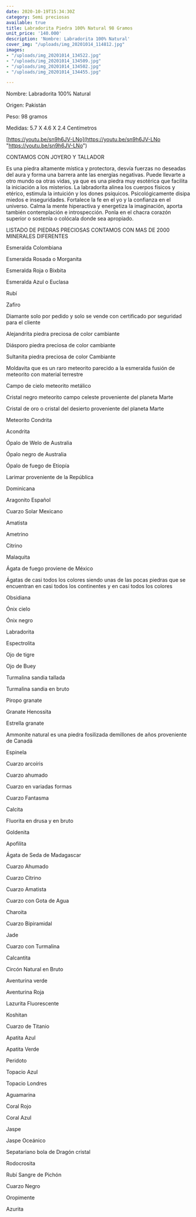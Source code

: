 ```yaml
---
date: 2020-10-19T15:34:30Z
category: Semi preciosas
available: true
title: Labradorita Piedra 100% Natural 98 Gramos
unit_price: '140.000'
description: 'Nombre: Labradorita 100% Natural'
cover_img: "/uploads/img_20201014_114812.jpg"
images:
- "/uploads/img_20201014_134522.jpg"
- "/uploads/img_20201014_134509.jpg"
- "/uploads/img_20201014_134502.jpg"
- "/uploads/img_20201014_134455.jpg"

---
```

Nombre: Labradorita 100% Natural

Origen: Pakistán

Peso: 98 gramos

Medidas: 5.7 X 4.6 X 2.4 Centímetros

[https://youtu.be/sn9h6JV-LNo](https://youtu.be/sn9h6JV-LNo "https://youtu.be/sn9h6JV-LNo")

CONTAMOS CON JOYERO Y TALLADOR

Es una piedra altamente mística y protectora, desvía fuerzas no deseadas del aura y forma una barrera ante las energías negativas. Puede llevarte a otro mundo oa otras vidas, ya que es una piedra muy esotérica que facilita la iniciación a los misterios. La labradorita alinea los cuerpos físicos y etérico, estimula la intuición y los dones psíquicos. Psicológicamente disipa miedos e inseguridades. Fortalece la fe en el yo y la confianza en el universo. Calma la mente hiperactiva y energetiza la imaginación, aporta también contemplación e introspección. Ponla en el chacra corazón superior o sostenla o colócala donde sea apropiado.

LISTADO DE PIEDRAS PRECIOSAS CONTAMOS CON MAS DE 2000 MINERALES DIFERENTES

Esmeralda Colombiana

Esmeralda Rosada o Morganita

Esmeralda Roja o Bixbita

Esmeralda Azul o Euclasa

Rubí

Zafiro

Diamante solo por pedido y solo se vende con certificado por seguridad para el cliente

Alejandrita piedra preciosa de color cambiante

Diásporo piedra preciosa de color cambiante

Sultanita piedra preciosa de color Cambiante

Moldavita que es un raro meteorito parecido a la esmeralda fusión de meteorito con material terrestre

Campo de cielo meteorito metálico

Cristal negro meteorito campo celeste proveniente del planeta Marte

Cristal de oro o cristal del desierto proveniente del planeta Marte

Meteorito Condrita

Acondrita

Ópalo de Welo de Australia

Ópalo negro de Australia

Ópalo de fuego de Etiopía

Larimar proveniente de la República

Dominicana

Aragonito Español

Cuarzo Solar Mexicano

Amatista

Ametrino

Citrino

Malaquita

Ágata de fuego proviene de México

Ágatas de casi todos los colores siendo unas de las pocas piedras que se encuentran en casi todos los continentes y en casi todos los colores

Obsidiana

Ónix cielo

Ónix negro

Labradorita

Espectrolita

Ojo de tigre

Ojo de Buey

Turmalina sandia tallada

Turmalina sandia en bruto

Piropo granate

Granate Henossita

Estrella granate

Ammonite natural es una piedra fosilizada demillones de años proveniente de Canadá

Espinela

Cuarzo arcoíris

Cuarzo ahumado

Cuarzo en variadas formas

Cuarzo Fantasma

Calcita

Fluorita en drusa y en bruto

Goldenita

Apofilita

Ágata de Seda de Madagascar

Cuarzo Ahumado

Cuarzo Citrino

Cuarzo Amatista

Cuarzo con Gota de Agua

Charoita

Cuarzo Bipiramidal

Jade

Cuarzo con Turmalina

Calcantita

Circón Natural en Bruto

Aventurina verde

Aventurina Roja

Lazurita Fluorescente

Koshitan

Cuarzo de Titanio

Apatita Azul

Apatita Verde

Peridoto

Topacio Azul

Topacio Londres

Aguamarina

Coral Rojo

Coral Azul

Jaspe

Jaspe Oceánico

Sepatariano bola de Dragón cristal

Rodocrosita

Rubí Sangre de Pichón

Cuarzo Negro

Oropimente

Azurita